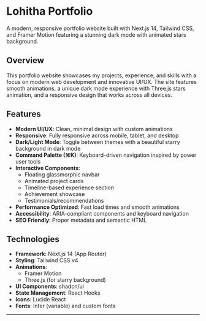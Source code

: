 # Lohitha Portfolio

A modern, responsive portfolio website built with Next.js 14, Tailwind CSS, and Framer Motion featuring a stunning dark mode with animated stars background.


## Overview

This portfolio website showcases my projects, experience, and skills with a focus on modern web development and innovative UI/UX. The site features smooth animations, a unique dark mode experience with Three.js stars animation, and a responsive design that works across all devices.

## Features

- **Modern UI/UX**: Clean, minimal design with custom animations
- **Responsive**: Fully responsive across mobile, tablet, and desktop
- **Dark/Light Mode**: Toggle between themes with a beautiful starry background in dark mode
- **Command Palette (⌘K)**: Keyboard-driven navigation inspired by power user tools
- **Interactive Components**:
  - Floating glassmorphic navbar
  - Animated project cards
  - Timeline-based experience section
  - Achievement showcase
  - Testimonials/recommendations
- **Performance Optimized**: Fast load times and smooth animations
- **Accessibility**: ARIA-compliant components and keyboard navigation
- **SEO Friendly**: Proper metadata and semantic HTML

## Technologies

- **Framework**: Next.js 14 (App Router)
- **Styling**: Tailwind CSS v4
- **Animations**: 
  - Framer Motion
  - Three.js (for starry background)
- **UI Components**: shadcn/ui
- **State Management**: React Hooks
- **Icons**: Lucide React
- **Fonts**: Inter (variable) and custom fonts


---


